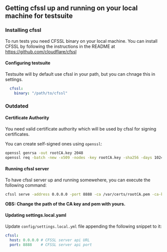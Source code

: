 ## Getting cfssl up and running on your local machine for testsuite 

### Installing cfssl

To run tests you need CFSSL binary on your local machine.
You can install CFSSL by following the instructions in the README at https://github.com/cloudflare/cfssl

#### Configuring testsuite
Testsuite will by default use cfssl in your path, but you can chnage this in settings.
```yaml
  cfssl:
    binary: "/path/to/cfssl"
```
### Outdated
#### Certificate Authority

You need valid certificate authority which will be used by cfssl for signing certificates.

You can create self-signed ones using `openssl`:

```bash
openssl genrsa -out rootCA.key 2048
openssl req -batch -new -x509 -nodes -key rootCA.key -sha256 -days 1024 -out rootCA.pem
```

#### Running cfssl server

To have cfssl server up and running somewehere, you can execute the following command:

```bash
cfssl serve -address 0.0.0.0 -port 8888 -ca /var/certs/rootCA.pem -ca-key /var/certs/rootCA.key
```

**OBS: Change the path of the CA key and pem with yours.**


#### Updating settings.local.yaml

Update `config/settings.local.yml` file appending the following snippet to it:

```yaml
cfssl:
  host: 0.0.0.0 # CFSSL server api URL
  port: 8888    # CFSSL server api port
```
